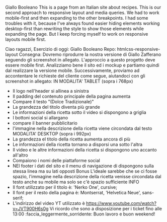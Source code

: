 Giallo Booleano
This is a page from an Italian site about recipes. This is our second approach to responsive layout and media queries.
We had to work mobile-first and then expanding to the other breakpoints.
I had some troubles with it, because I've always found easier hiding elements working desktop-first than rewriting the style to show those elements while expanding the page.
But I keep forcing myself to work on responsive layouts mobile first. 



Ciao ragazzi,
Esercizio di oggi: Giallo Booleano
Repo: htmlcss-responsive-layout
Consegna:
Dovremo riprodurre la nostra versione di Giallo Zafferano seguendo gli screenshot in allegato.
L'approccio a questo progetto deve essere mobile first.
Analizziamo bene il sito ed i mockup e partiamo quindi dal realizzare la versione mobile.
Successivamente, proviamo ad accontentare le richieste del cliente come segue, aiutandoci con gli screenshot in allegato:
IN MODALITA' TABLET (sopra i 768px)
- Il logo nell'header si allinea a sinistra
- Il padding del contenuto principale della pagina aumenta
- Compare il testo "(Dolce Tradizionale)"
- La grandezza del titolo diventa più grande
- Le informazioni della ricetta sotto il video si dispongono a griglia
- I bottoni social si allargano
- compare il banner pubblicitario
- l'immagine nella descrizione della ricetta viene circondata dal testo
MODALITA' DESKTOP (sopra i 992px)
- La grandezza el titolo della ricetta  aumenta ancora di più
- Le informazioni della ricetta tornano a disporsi una sotto l'altra
- Il video e le altre informazioni della ricetta si dispongono uno accanto all'altro
- Compaiono i nomi delle piattaforme social
- NEl footer i dati del sito e il menu di navigazione di dispongono sulla stessa linea ma su lati opposti
Bonus
L'ideale sarebbe che se ci fosse spazio, l'immagine nella descrizione della ricetta venisse circondata dal testo anche su mobile ma solo se c'è  spazio sufficiente
INFO
- Il font utilizzato per il titolo è: 'Nerko One', cursive;
- Il font per il resto della pagina è:  Montserrat, 'Helvetica Neue', sans-serif;
- L'indirizzo del video YT utilizzato è https://www.youtube.com/watch?v=JVT900H6s0g
Vi ricordo che sono a disposizione per i ticket fino alle 13:00 :faccia_leggermente_sorridente:
Buon lavoro e buon weekend!